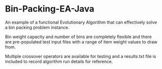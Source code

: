 # Bin-Packing-EA-Java
An example of a functional Evolutionary Algorithm that can effectively solve a bin packing problem instance.

Bin weight capacity and number of bins are completely flexible and there are pre-populated test input files with a range of item weight values to draw from.

Multiple crossover operators are available for testing and a results.txt file is included to record algorithm run details for reference. 
